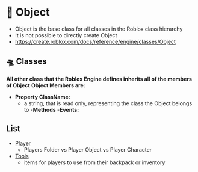 # 💎 Object
- Object is the base class for all classes in the Roblox class hierarchy
- It is not possible to directly create Object
- https://create.roblox.com/docs/reference/engine/classes/Object

## 🛸 Classes
**All other class that the Roblox Engine defines inherits all of the members of Object**
**Object Members are:**
- **Property ClassName:**
    - a string, that is read only, representing the class the Object belongs to
-**Methods**
-**Events:**




## List
- [Player](./Player/Players.md)
    - Players Folder vs Player Object vs Player Character
- [Tools](./Player/Tools.md)
    - items for players to use from their backpack or inventory 